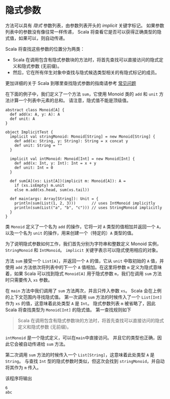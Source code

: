 # 隐式参数

方法可以具有 *隐式* 参数列表，由参数列表开头的 *implicit* 关键字标记。 如果参数列表中的参数没有像往常一样传递， Scala 将查看它是否可以获得正确类型的隐式值，如果可以，则自动传递。

Scala 将查找这些参数的位置分为两类：

- Scala 在调用包含有隐式参数块的方法时，将首先查找可以直接访问的隐式定义和隐式参数 (无前缀)。
- 然后，它在所有伴生对象中查找与隐式候选类型相关的有隐式标记的成员。

更加详细的关于 Scala 到哪里查找隐式参数的指南请参考 [常见问题](https://docs.scala-lang.org/tutorials/FAQ/finding-implicits.html)

在下面的例子中，我们定义了一个方法 `sum`，它使用 Monoid 类的 `add` 和 `unit` 方法计算一个列表中元素的总和。 请注意，隐式值不能是顶级值。

```
abstract class Monoid[A] {
  def add(x: A, y: A): A
  def unit: A
}

object ImplicitTest {
  implicit val stringMonoid: Monoid[String] = new Monoid[String] {
    def add(x: String, y: String): String = x concat y
    def unit: String = ""
  }
  
  implicit val intMonoid: Monoid[Int] = new Monoid[Int] {
    def add(x: Int, y: Int): Int = x + y
    def unit: Int = 0
  }
  
  def sum[A](xs: List[A])(implicit m: Monoid[A]): A =
    if (xs.isEmpty) m.unit
    else m.add(xs.head, sum(xs.tail))
    
  def main(args: Array[String]): Unit = {
    println(sum(List(1, 2, 3)))       // uses IntMonoid implicitly
    println(sum(List("a", "b", "c"))) // uses StringMonoid implicitly
  }
}
```

类 `Monoid` 定义了一个名为 `add` 的操作，它将一对 `A` 类型的值相加并返回一个 `A`，以及一个名为 `unit` 的操作，用来创建一个（特定的）`A` 类型的值。

为了说明隐式参数如何工作，我们首先分别为字符串和整数定义 Monoid 实例， `StringMonoid` 和 `IntMonoid`。 `implicit` 关键字表示可以隐式使用相应的对象。

方法 `sum` 接受一个 `List[A]`，并返回一个 `A` 的值，它从 `unit` 中取初始的 `A` 值，并使用 `add` 方法依次将列表中的下一个 `A` 值相加。在这里将参数 `m` 定义为隐式意味着，如果 Scala 可以找到隐式 `Monoid[A]` 用于隐式参数 `m`，我们在调用 `sum` 方法时只需要传入 `xs` 参数。

在 `main` 方法中我们调用了 `sum` 方法两次，并且只传入参数 `xs`。 Scala 会在上例的上下文范围内寻找隐式值。 第一次调用 `sum` 方法的时候传入了一个 `List[Int]` 作为 `xs` 的值，这意味着此处类型 `A` 是 `Int`。 隐式参数列表 `m` 被省略了，因此 Scala 将查找类型为 `Monoid[Int]` 的隐式值。 第一查找规则如下

> Scala 在调用包含有隐式参数块的方法时，将首先查找可以直接访问的隐式定义和隐式参数 (无前缀)。

`intMonoid` 是一个隐式定义，可以在`main`中直接访问。 并且它的类型也正确，因此它会被自动传递给 `sum` 方法。

第二次调用 `sum` 方法的时候传入一个 `List[String]`，这意味着此处类型 `A` 是 `String`。 与查找 `Int` 型的隐式参数时类似，但这次会找到 `stringMonoid`，并自动将其作为 `m` 传入。

该程序将输出

```
6
abc
```